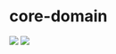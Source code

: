 # core-domain

![](https://img.shields.io/badge/Statement%20coverage-100%25-brightgreen)
![](https://img.shields.io/badge/Branch%20coverage-100%25-brightgreen)